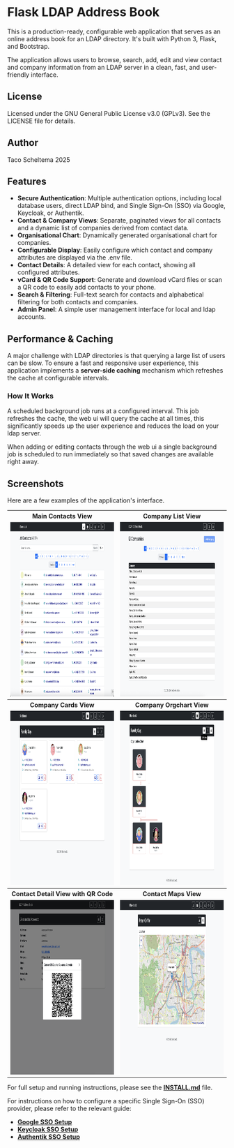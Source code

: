# **Flask LDAP Address Book**

This is a production-ready, configurable web application that serves as an online address book for an LDAP directory. It's built with Python 3, Flask, and Bootstrap.

The application allows users to browse, search, add, edit and view contact and company information from an LDAP server in a clean, fast, and user-friendly interface.

## License

Licensed under the GNU General Public License v3.0 (GPLv3).
See the LICENSE file for details.

## Author

Taco Scheltema 2025

## **Features**

* **Secure Authentication**: Multiple authentication options, including local database users, direct LDAP bind, and Single Sign-On (SSO) via Google, Keycloak, or Authentik.
* **Contact & Company Views**: Separate, paginated views for all contacts and a dynamic list of companies derived from contact data.
* **Organisational Chart**: Dynamically generated organisational chart for companies.
* **Configurable Display**: Easily configure which contact and company attributes are displayed via the .env file.
* **Contact Details**: A detailed view for each contact, showing all configured attributes.
* **vCard & QR Code Support**: Generate and download vCard files or scan a QR code to easily add contacts to your phone.
* **Search & Filtering**: Full-text search for contacts and alphabetical filtering for both contacts and companies.
* **Admin Panel**: A simple user management interface for local and ldap accounts.

## **Performance & Caching**

A major challenge with LDAP directories is that querying a large list of users can be slow. To ensure a fast and responsive user experience, this application implements a **server-side caching** mechanism which refreshes the cache at configurable intervals.

### **How It Works**

A scheduled background job runs at a configured interval. This job refreshes the cache, the web ui will query the cache at all times, this significantly speeds up the user experience and reduces the load on your ldap server.

When adding or editing contacts through the web ui a single background job is scheduled to run immediately so that saved changes are available right away.

## **Screenshots**

Here are a few examples of the application's interface.

<table>
  <tr>
    <th>Main Contacts View</th>
    <th>Company List View</th>
  </tr>
  <tr>
    <td><img src="media/screenshots/contacts.png" width="400" height="400"></td>
    <td><img src="media/screenshots/companies.png" width="400" height="400"></td>
  </tr>
  <tr>
    <th>Company Cards View</th>
    <th>Company Orgchart View</th>
  </tr>
  <tr>
    <td><img src="media/screenshots/cards.png" width="400" height="400"></td>
    <td><img src="media/screenshots/orgchart.png" width="400" height="400"></td>
  </tr>
   <tr>
    <th>Contact Detail View with QR Code</th>
    <th>Contact Maps View</th>
  </tr>
  <tr>
    <td><img src="media/screenshots/qr.png" width="400" height="400"></td>
    <td><img src="media/screenshots/map.png" width="400" height="400"></td>
  </tr>
</table>


For full setup and running instructions, please see the [**INSTALL.md**](INSTALL.md) file.

For instructions on how to configure a specific Single Sign-On (SSO) provider, please refer to the relevant guide:

* [**Google SSO Setup**](Google_README.md)
* [**Keycloak SSO Setup**](Keycloak_README.md)
* [**Authentik SSO Setup**](Authentik_README.md)
